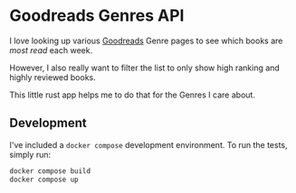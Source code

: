 # Goodreads Genres API

I love looking up various [Goodreads]() Genre pages to see which books are *most read* each week.

However, I also really want to filter the list to only show high ranking and highly reviewed books.

This little rust app helps me to do that for the Genres I care about.

## Development

I've included a `docker compose` development environment. To run the tests, simply run:

```bash
docker compose build
docker compose up
```